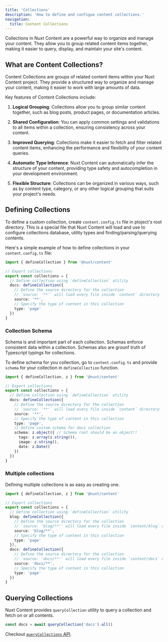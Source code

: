 ```yaml
---
title: 'Collections'
description: 'How to define and configue content collections.'
navigation:
  title: Content Collections
---
```


Collections in Nuxt Content are a powerful way to organize and manage your content. They allow you to group related content items together, making it easier to query, display, and maintain your site's content.


## What are Content Collections?

Content Collections are groups of related content items within your Nuxt Content project. They provide a structured way to organize and manage your content, making it easier to work with large amounts of data.

Key features of Content Collections include:

1. **Logical Grouping**: Collections allow you to group similar content together, such as blog posts, product pages, or documentation articles.

2. **Shared Configuration**: You can apply common settings and validations to all items within a collection, ensuring consistency across your content.

3. **Improved Querying**: Collections make it easier to fetch and filter related content items, enhancing the performance and flexibility of your content queries.

4. **Automatic Type Inference**: Nuxt Content can automatically infer the structure of your content, providing type safety and autocompletion in your development environment.

5. **Flexible Structure**: Collections can be organized in various ways, such as by content type, category, or any other logical grouping that suits your project's needs.

## Defining Collections

To define a custom collection, create `content.config.ts` file in ptoject's root directory. This is a special file that Nuxt Content will load and use to configure collections database, utility types and finding/parsing/querying contents.

Here's a simple example of how to define collections in your `content.config.ts` file:

```ts [content.config.ts]
import { defineCollection } from '@nuxt/content'

// Export collections
export const collections = {
  // Define collection using `defineCollection` utility
  docs: defineCollection({
    // Define the source directory for the collection
    // `source: '**'` will load every file inside `content` directory 
    source: '**',
    // Specify the type of content in this collection
    type: 'page'
  })
}
```

### Collection Schema

Schema is and important part of each collection. Schemas enforce consistent  data within a collection. Schemas also are grounf truth of Typescript typings for collections.

To define schema for you collection, go to `content.config.ts` and provide `schema` for your collection in `defineCollection` function.

```ts [content.config.ts]
import { defineCollection, z } from '@nuxt/content'

// Export collections
export const collections = {
  // Define collection using `defineCollection` utility
  docs: defineCollection({
    // Define the source directory for the collection
    // `source: '**'` will load every file inside `content` directory 
    source: '**',
    // Specify the type of content in this collection
    type: 'page',
    // Define custom schema for docs collection
    schema: z.object({ // Schema root should be an object!!
      tags: z.array(z.string()),
      image: z.string(),
      date: z.Date()
    })
  })
}
```


### Multiple collections

Defining multiple collections is as easy as creating one.


```ts [content.config.ts]
import { defineCollection, z } from '@nuxt/content'

// Export collections
export const collections = {
  // Define collection using `defineCollection` utility
  blog: defineCollection({
    // Define the source directory for the collection
    // `source: 'blog/**'` will load every file inside `content/blog` directory 
    source: 'blog/**',
    // Specify the type of content in this collection
    type: 'page'
  }),
  docs: defineCollection({
    // Define the source directory for the collection
    // `source: 'docs/**'` will load every file inside `content/docs` directory 
    source: 'docs/**',
    // Specify the type of content in this collection
    type: 'page'
  })
}
```

## Querying Collections

Nuxt Content provides `queryCollection` utility to query a collection and fetch on or all contents.

```ts
const docs = await queryCollection('docs').all()
```

Checkout [`queryCollections` API](/api/query-collection).